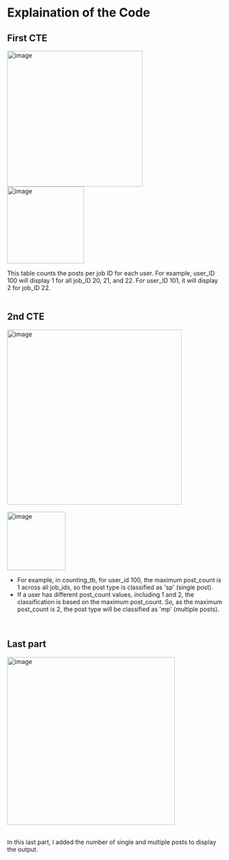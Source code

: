# Explaination of the Code

## First CTE
<img width="316" alt="image" src="https://github.com/user-attachments/assets/ea47af31-406d-4745-9900-b3cf72a578d5">
<br>
<img width="179" alt="image" src="https://github.com/user-attachments/assets/87cc9c42-19a8-4a04-b386-d93c3a1d7715">


<br>

This table counts the posts per job ID for each user. For example, user_ID 100 will display 1 for all job_ID 20, 21, and 22. For user_ID 101, it will display 2 for job_ID 22.
<br>
<br>

## 2nd CTE
<img width="407" alt="image" src="https://github.com/user-attachments/assets/23dce486-b8c3-45d4-9427-7dde20f72401">
<br><br>

<img width="136" alt="image" src="https://github.com/user-attachments/assets/63239ed7-ee83-4495-90df-f3a2e42f7df8">

<br>

- For example, in counting_tb, for user_id 100, the maximum post_count is 1 across all job_ids, so the post type is classified as 'sp' (single post).
- If a user has different post_count values, including 1 and 2, the classification is based on the maximum post_count. So, as the maximum post_count is 2, the post type will be classified as 'mp' (multiple posts).

<br>

## Last part

<img width="391" alt="image" src="https://github.com/user-attachments/assets/b7dc0d31-fdc7-4ddc-9e3c-bf54bfdef6ea">

<br>
<br>

In this last part, I added the number of single and multiple posts to display the output.
